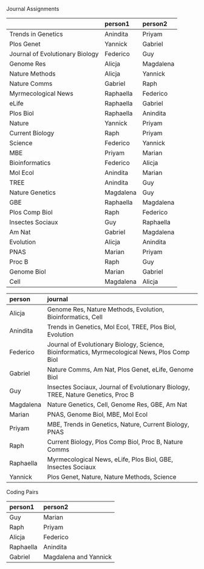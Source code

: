 Journal Assignments




|                                |person1   |person2   |
|:-------------------------------|:---------|:---------|
|Trends in Genetics              |Anindita  |Priyam    |
|Plos Genet                      |Yannick   |Gabriel   |
|Journal of Evolutionary Biology |Federico  |Guy       |
|Genome Res                      |Alicja    |Magdalena |
|Nature Methods                  |Alicja    |Yannick   |
|Nature Comms                    |Gabriel   |Raph      |
|Myrmecological News             |Raphaella |Federico  |
|eLife                           |Raphaella |Gabriel   |
|Plos Biol                       |Raphaella |Anindita  |
|Nature                          |Yannick   |Priyam    |
|Current Biology                 |Raph      |Priyam    |
|Science                         |Federico  |Yannick   |
|MBE                             |Priyam    |Marian    |
|Bioinformatics                  |Federico  |Alicja    |
|Mol Ecol                        |Anindita  |Marian    |
|TREE                            |Anindita  |Guy       |
|Nature Genetics                 |Magdalena |Guy       |
|GBE                             |Raphaella |Magdalena |
|Plos Comp Biol                  |Raph      |Federico  |
|Insectes Sociaux                |Guy       |Raphaella |
|Am Nat                          |Gabriel   |Magdalena |
|Evolution                       |Alicja    |Anindita  |
|PNAS                            |Marian    |Priyam    |
|Proc B                          |Raph      |Guy       |
|Genome Biol                     |Marian    |Gabriel   |
|Cell                            |Magdalena |Alicja    |




|person    |journal                                                                                       |
|:---------|:---------------------------------------------------------------------------------------------|
|Alicja    |Genome Res, Nature Methods, Evolution, Bioinformatics, Cell                                   |
|Anindita  |Trends in Genetics, Mol Ecol, TREE, Plos Biol, Evolution                                      |
|Federico  |Journal of Evolutionary Biology, Science, Bioinformatics, Myrmecological News, Plos Comp Biol |
|Gabriel   |Nature Comms, Am Nat, Plos Genet, eLife, Genome Biol                                          |
|Guy       |Insectes Sociaux, Journal of Evolutionary Biology, TREE, Nature Genetics, Proc B              |
|Magdalena |Nature Genetics, Cell, Genome Res, GBE, Am Nat                                                |
|Marian    |PNAS, Genome Biol, MBE, Mol Ecol                                                              |
|Priyam    |MBE, Trends in Genetics, Nature, Current Biology, PNAS                                        |
|Raph      |Current Biology, Plos Comp Biol, Proc B, Nature Comms                                         |
|Raphaella |Myrmecological News, eLife, Plos Biol, GBE, Insectes Sociaux                                  |
|Yannick   |Plos Genet, Nature, Nature Methods, Science                                                   |




Coding Pairs




|person1   |person2               |
|:---------|:---------------------|
|Guy       |Marian                |
|Raph      |Priyam                |
|Alicja    |Federico              |
|Raphaella |Anindita              |
|Gabriel   |Magdalena and Yannick |




